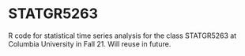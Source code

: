 # STATGR5263
R code for statistical time series analysis for the class STATGR5263 at Columbia University in Fall 21. Will reuse in future.

